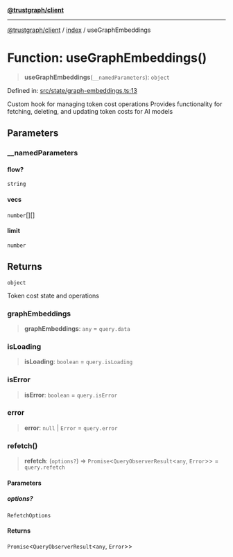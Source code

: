 [**@trustgraph/client**](../../README.md)

***

[@trustgraph/client](../../README.md) / [index](../README.md) / useGraphEmbeddings

# Function: useGraphEmbeddings()

> **useGraphEmbeddings**(`__namedParameters`): `object`

Defined in: [src/state/graph-embeddings.ts:13](https://github.com/trustgraph-ai/trustgraph-ts-client/blob/edcc8c01cf9c2f58c76719d5d2aa7058546360d9/src/state/graph-embeddings.ts#L13)

Custom hook for managing token cost operations
Provides functionality for fetching, deleting, and updating token costs
for AI models

## Parameters

### \_\_namedParameters

#### flow?

`string`

#### vecs

`number`[][]

#### limit

`number`

## Returns

`object`

Token cost state and operations

### graphEmbeddings

> **graphEmbeddings**: `any` = `query.data`

### isLoading

> **isLoading**: `boolean` = `query.isLoading`

### isError

> **isError**: `boolean` = `query.isError`

### error

> **error**: `null` \| `Error` = `query.error`

### refetch()

> **refetch**: (`options?`) => `Promise`\<`QueryObserverResult`\<`any`, `Error`\>\> = `query.refetch`

#### Parameters

##### options?

`RefetchOptions`

#### Returns

`Promise`\<`QueryObserverResult`\<`any`, `Error`\>\>
